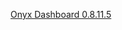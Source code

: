 [Onyx Dashboard 0.8.11.5](https://s3-us-west-1.amazonaws.com/onyx-releases/onyx-dashboard/onyx-dashboard-0.8.11.5.jar)
